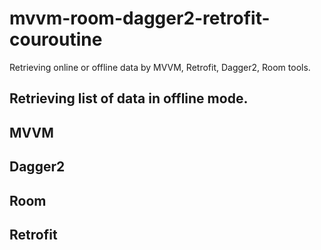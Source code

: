 # mvvm-room-dagger2-retrofit-couroutine
Retrieving online or offline data by MVVM, Retrofit, Dagger2, Room tools.


## Retrieving list of data in offline mode.

## MVVM 
## Dagger2
## Room 
## Retrofit

